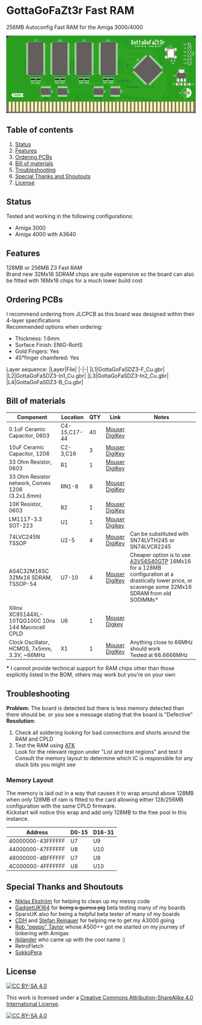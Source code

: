 # GottaGoFaZt3r Fast RAM

256MB Autoconfig Fast RAM for the Amiga 3000/4000 

![PCB](Docs/PCB.png?raw=True)

## Table of contents
1. [Status](#status)
2. [Features](#features)
3. [Ordering PCBs](#ordering-pcbs)
4. [Bill of materials](#bill-of-materials)
5. [Troubleshooting](#troubleshooting)
6. [Special Thanks and Shoutouts](#special-thanks-and-shoutouts)
7. [License](#license)

## Status
Tested and working in the following configurations:
* Amiga 3000
* Amiga 4000 with A3640

## Features
128MB or 256MB Z3 Fast RAM  
Brand new 32Mx16 SDRAM chips are quite expensive so the board can also be fitted with 16Mx16 chips for a much lower build cost  

## Ordering PCBs
I recommend ordering from JLCPCB as this board was designed within their 4-layer specifications  
Recommended options when ordering:
* Thickness: 1.6mm
* Surface Finish: ENIG-RoHS
* Gold Fingers: Yes
* 45°finger chamfered: Yes

Layer sequence:
|Layer|File|
|-|-|
|L1|GottaGoFaSDZ3-F_Cu.gbr|
|L2|GottaGoFaSDZ3-In1_Cu.gbr|
|L3|GottaGoFaSDZ3-In2_Cu.gbr|
|L4|GottaGoFaSDZ3-B_Cu.gbr|


## Bill of materials

|Component|Location|QTY|Link|Notes|
|---------|--------|---|----|-----|
|0.1uF Ceramic Capacitor, 0603|C4-15,C17-44|40|[Mouser](https://www.mouser.com/ProductDetail/80-C603C104K5RAC3121)<br />[DigiKey](https://www.digikey.com/short/f7trtfwt)||
|10uF Ceramic Capacitor, 1206|C2-3,C16|3|[Mouser](https://www.mouser.com/ProductDetail/187-CL31A106MAHNNNE)<br />[DigiKey](https://www.digikey.com/short/rqt1br0q)||
|33 Ohm Resistor, 0603|R1|1|[Mouser](https://www.mouser.com/ProductDetail/603-RT0603DRE0733RL)<br />[DigiKey](https://www.digikey.com/short/40rdd4m1)||
|33 Ohm Resistor network, Convex 1206 (3.2x1.6mm)|RN1-8|8|[Mouser](https://www.mouser.com/ProductDetail/667-EXB-38V330JV)<br />[DigiKey](https://www.digikey.com/short/t08zh4pn)||
|10K Resistor, 0603|R2|1|[Mouser](https://www.mouser.com/ProductDetail/603-RT0603FRD0710KL)<br />[DigiKey](https://www.digikey.com/short/nvvrt5dw)||
|LM1117-3.3 SOT-223|U1|1|[Mouser](https://www.mouser.com/ProductDetail/926-LM1117IMP3.3NOPB)<br />[Digikey](https://www.digikey.se/short/jprv7r4q)||
|74LVC245N TSSOP|U2-5|4|[Mouser](https://www.mouser.com/ProductDetail/595-SN74LVC245APWT)<br />[DigiKey](https://www.digikey.se/short/vbmphn44)|Can be substituted with SN74LVTH245 or SN74LVCR2245|
|AS4C32M16SC 32Mx16 SDRAM, TSSOP-54|U7-10|4|[Mouser](https://www.mouser.com/ProductDetail/913-AS4C32M16SC-7TIN)<br />[DigiKey](https://www.digikey.com/short/wfwn8nmw)|Cheaper option is to use [A3V56S40GTP](https://www.mouser.com/ProductDetail/155-A3V56S40GTP-60) 16Mx16 for a 128MB configuration at a drastically lower price, or scavenge some 32Mx16 SDRAM from old SODIMMs*|
|Xilinx XC95144XL-10TQG100C 10ns 144 Macrocell CPLD|U6|1|[Mouser](https://www.mouser.com/ProductDetail/217-95144XL-10TQ100C)<br />[Digkey](https://www.digikey.com/short/w0r0j288)||
|Clock Oscillator, HCMOS, 7x5mm, 3.3V, ~66MHz|X1|1|[Mouser](https://www.mouser.com/ProductDetail/959-SM7745HEV-66.667)<br />[DigiKey](https://www.digikey.com/short/q8bzfwj4)|Anything close to 66MHz should work<br />Tested at 66.6666MHz|

__*__ I cannot provide technical support for RAM chips other than those explicitly listed in the BOM, others may work but you're on your own

## Troubleshooting
__Problem:__ The board is detected but there is less memory detected than there should be. or you see a message stating that the board is "Defective"  
__Resolution:__
1. Check all soldering looking for bad connections and shorts around the RAM and CPLD
2. Test the RAM using [ATK](https://github.com/keirf/amiga-stuff/releases)  
Look for the relevant region under "List and test regions" and test it  
Consult the memory layout to determine which IC is responsible for any stuck bits you might see

### Memory Layout
The memory is laid out in a way that causes it to wrap around above 128MB when only 128MB of ram is fitted to the card allowing either 128/256MB configuration with the same CPLD firmware.  
Kickstart will notice this wrap and add only 128MB to the free pool in this instance.

|Address|D0-15|D16-31|
|-------|-----|------|
|40000000-43FFFFFF|U7|U9|
|44000000-47FFFFFF|U8|U10|
|48000000-4BFFFFFF|U7|U9|
|4C000000-4FFFFFFF|U8|U10|

## Special Thanks and Shoutouts
* [Niklas Ekström](https://github.com/niklasekstrom) for helping to clean up my messy code
* [GadgetUK164](https://www.youtube.com/gadgetuk164) for ~~being a guinea pig~~ beta testing many of my boards
* SparxUK also for being a helpful beta tester of many of my boards
* [CDH](https://github.com/cdhooper) and [Stefan Reinauer](https://github.com/reinauer) for helping me to get my A3000 going 
* [Rob "peepo" Taylor](https://tindie.com/stores/bobsbits/) whose A500++ got me started on my journey of tinkering with Amigas
* [jbilander](https://github.com/jbilander) who came up with the cool name :)
* RetroFletch
* [SukkoPera](https://github.com/SukkoPera)

## License

[![CC BY-SA 4.0][cc-by-sa-shield]][cc-by-sa]

This work is licensed under a
[Creative Commons Attribution-ShareAlike 4.0 International License][cc-by-sa].

[![CC BY-SA 4.0][cc-by-sa-image]][cc-by-sa]

[cc-by-sa]: http://creativecommons.org/licenses/by-sa/4.0/
[cc-by-sa-image]: https://licensebuttons.net/l/by-sa/4.0/88x31.png
[cc-by-sa-shield]: https://img.shields.io/badge/License-CC%20BY--SA%204.0-lightgrey.svg
